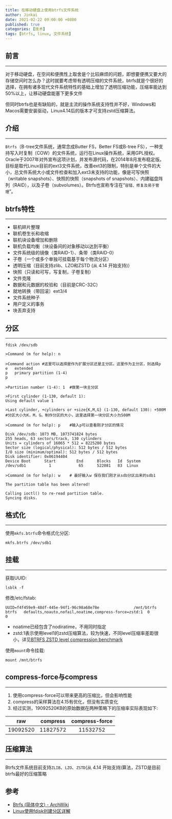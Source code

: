 ```yaml
---
title: 在移动硬盘上使用btrfs文件系统
author: Jinkai
date: 2021-02-22 09:00:00 +0800
published: true
categories: [技术]
tags: [btrfs, linux, 文件系统]
---
```


## 前言

--------

对于移动硬盘，在空间和便携性上取舍是个比较麻烦的问题，即想要便携又要大的存储空间时怎么办？这时就要考虑带有透明压缩的文件系统，btrfs就是个很好的选择，在拥有诸多现代文件系统特性的基础上增加了透明压缩功能，压缩率能达到50%以上，让移动硬盘能塞下更多文件

但同时btrfs也是有缺陷的，就是主流的操作系统支持性并不好，Windows和Macos需要安装驱动，Linux4.14后的版本才可支持zstd压缩算法。

## 介绍

--------

`Btrfs`（B-tree文件系统，通常念成Butter FS，Better FS或B-tree FS），一种支持写入时复制（COW）的文件系统，运行在Linux操作系统，采用GPL授权。Oracle于2007年对外宣布这项计划，并发布源代码，在2014年8月发布稳定版。目标是取代Linux目前的ext3文件系统，改善ext3的限制，特别是单个文件的大小，总文件系统大小或文件检查和加入ext3未支持的功能，像是可写快照（writable snapshots）、快照的快照（snapshots of snapshots）、内建磁盘阵列（RAID），以及子卷（subvolumes）。Btrfs也宣称专注在“`容错、修复及易于管理`”。

## btrfs特性

--------

- 联机碎片整理
- 联机卷生长和收缩
- 联机块设备增加和删除
- 联机负载均衡（块设备间的对象移动以达到平衡）
- 文件系统级的镜像（类RAID-1）、条带（类RAID-0）
- 子卷（一个或多个单独可挂载基于每个物流分区）
- 透明压缩（目前支持zlib、LZO和ZSTD (从 4.14 开始支持)）
- 快照（只读和可写，写复制，子卷复制）
- 文件克隆
- 数据和元数据的校验和（目前是CRC-32C）
- 就地转换（带回滚）ext3/4
- 文件系统种子
- 用户定义的事务
- 块丢弃支持

## 分区

--------

```console
fdisk /dev/sdb

>Command (m for help): n

>Command action #这里可以选择是作为扩展分区还是主分区。这里作为主分区，则选择p
e   extended
p   primary partition (1-4)
p

>Partition number (1-4): 1  #做第一块主分区

>First cylinder (1-130, default 1):
Using default value 1

>Last cylinder, +cylinders or +size{K,M,G} (1-130, default 130): +500M  #分区大小为K，M，G。制作分区的大小，这里选择第一块分区大小为500M

>Command (m for help): p    #输入p可以查看刚才分区的情况

Disk /dev/sdb: 1073 MB, 1073741824 bytes
255 heads, 63 sectors/track, 130 cylinders
Units = cylinders of 16065 * 512 = 8225280 bytes
Sector size (logical/physical): 512 bytes / 512 bytes
I/O size (minimum/optimal): 512 bytes / 512 bytes
Disk identifier: 0x06194404
Device Boot      Start         End      Blocks   Id  System
/dev/sdb1          1            65      522081   83  Linux

>Command (m for help): w    # 最好输入w 保存我们刚才从sdb分区出来的sdb1

The partition table has been altered!

Calling ioctl() to re-read partition table.
Syncing disks.
```

## 格式化

--------

使用`mkfs.btrfs`命令格式化分区:

```console
mkfs.btrfs /dev/sdb1
```

## 挂载

--------

获取UUID:

```console
lsblk -f
```

修改/etc/fstab:

```console
UUID=f4f459e9-48df-445e-94f1-96c98a68e78e               /mnt/btrfs      btrfs   defaults,noauto,nofail,noatime,compress-force=zstd:1  0       0
```

- noatime已经包含了nodiratime，不用同时指定
- zstd:1表示使用level1的zstd压缩算法，较为快速，不同level压缩率差距很小，详见[BTRFS ZSTD level compression benchmark](<https://docs.google.com/spreadsheets/d/1x9-3OQF4ev1fOCrYuYWt1QmxYRmPilw_nLik5H_2_qA/edit#gid=0>)

使用`mount`命令挂载:

```console
mount /mnt/btrfs
```

## compress-force与compress

--------

1. 使用compress-force可以带来更高的压缩比，但会影响性能
2. compress的采样算法在4.15有优化，但没有实质变化
3. 经过实测，19092520KB的原始数据在两种策略下的压缩率实际表现如下:

| raw      | compress  | compress-force |
| :------: |  :------: | :------:       |
|19092520  | 11827572  |  11532752      |

## 压缩算法

--------

Btrfs文件系统目前支持`ZLIB`、`LZO`、`ZSTD`(从 4.14 开始支持)算法，ZSTD是目前btrfs最好的压缩策略

## 参考

- [Btrfs (简体中文) - ArchWiki](<https://wiki.archlinux.org/index.php/Btrfs_(%E7%AE%80%E4%BD%93%E4%B8%AD%E6%96%87)>)
- [Linux使用fdisk创建分区详解](<https://www.jianshu.com/p/520b3a405014>)
